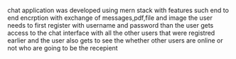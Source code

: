 chat application was developed using mern stack with features such end to end encrption with exchange of messages,pdf,file and image
the user needs to first register with username and password than the user gets access to the chat interface with all the other users that were registred earlier and the user also gets to see the whether other users are online or not who are going to be the recepient 
